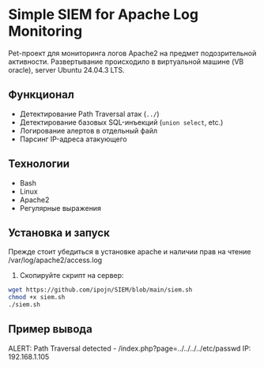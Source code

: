 # Simple SIEM for Apache Log Monitoring

Pet-проект для мониторинга логов Apache2 на предмет подозрительной активности.
Развертывание происходило в виртуальной машине (VB oracle), server Ubuntu 24.04.3 LTS.

## Функционал
- Детектирование Path Traversal атак (`../`)
- Детектирование базовых SQL-инъекций (`union select`, etc.)
- Логирование алертов в отдельный файл
- Парсинг IP-адреса атакующего

## Технологии
- Bash
- Linux
- Apache2
- Регулярные выражения

## Установка и запуск
Прежде стоит убедиться в установке apache и наличии прав на чтение /var/log/apache2/access.log

1. Скопируйте скрипт на сервер:
```bash
wget https://github.com/ipojn/SIEM/blob/main/siem.sh
chmod +x siem.sh
./siem.sh
```
## Пример вывода
ALERT: Path Traversal detected - /index.php?page=../../../../etc/passwd
IP: 192.168.1.105
